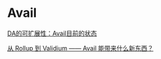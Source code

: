 # Avail

[DA的可扩展性：Avail目前的状态](https://followin.io/zh-Hans/feed/6751272/ZnJvbT13ZWJzaGFyZSZpYz1kYXl1JnN1PTQwNzU2NjY5MDgmdGltZXpvbmU9OCZ0cz0xNzAxMzEyODQ3ODE3)

[从 Rollup 到 Validium —— Avail 能带来什么新东西？](https://foresightnews.pro/article/detail/46852)

